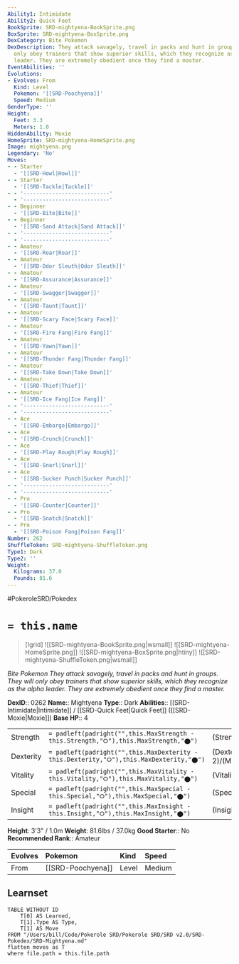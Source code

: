 ```yaml
---
Ability1: Intimidate
Ability2: Quick Feet
BookSprite: SRD-mightyena-BookSprite.png
BoxSprite: SRD-mightyena-BoxSprite.png
DexCategory: Bite Pokemon
DexDescription: They attack savagely, travel in packs and hunt in groups. They will
  only obey trainers that show superior skills, which they recognize as the alpha
  leader. They are extremely obedient once they find a master.
EventAbilities: ''
Evolutions:
- Evolves: From
  Kind: Level
  Pokemon: '[[SRD-Poochyena]]'
  Speed: Medium
GenderType: ''
Height:
  Feet: 3.3
  Meters: 1.0
HiddenAbility: Moxie
HomeSprite: SRD-mightyena-HomeSprite.png
Image: mightyena.png
Legendary: 'No'
Moves:
- - Starter
  - '[[SRD-Howl|Howl]]'
- - Starter
  - '[[SRD-Tackle|Tackle]]'
- - '---------------------------'
  - '---------------------------'
- - Beginner
  - '[[SRD-Bite|Bite]]'
- - Beginner
  - '[[SRD-Sand Attack|Sand Attack]]'
- - '---------------------------'
  - '---------------------------'
- - Amateur
  - '[[SRD-Roar|Roar]]'
- - Amateur
  - '[[SRD-Odor Sleuth|Odor Sleuth]]'
- - Amateur
  - '[[SRD-Assurance|Assurance]]'
- - Amateur
  - '[[SRD-Swagger|Swagger]]'
- - Amateur
  - '[[SRD-Taunt|Taunt]]'
- - Amateur
  - '[[SRD-Scary Face|Scary Face]]'
- - Amateur
  - '[[SRD-Fire Fang|Fire Fang]]'
- - Amateur
  - '[[SRD-Yawn|Yawn]]'
- - Amateur
  - '[[SRD-Thunder Fang|Thunder Fang]]'
- - Amateur
  - '[[SRD-Take Down|Take Down]]'
- - Amateur
  - '[[SRD-Thief|Thief]]'
- - Amateur
  - '[[SRD-Ice Fang|Ice Fang]]'
- - '---------------------------'
  - '---------------------------'
- - Ace
  - '[[SRD-Embargo|Embargo]]'
- - Ace
  - '[[SRD-Crunch|Crunch]]'
- - Ace
  - '[[SRD-Play Rough|Play Rough]]'
- - Ace
  - '[[SRD-Snarl|Snarl]]'
- - Ace
  - '[[SRD-Sucker Punch|Sucker Punch]]'
- - '---------------------------'
  - '---------------------------'
- - Pro
  - '[[SRD-Counter|Counter]]'
- - Pro
  - '[[SRD-Snatch|Snatch]]'
- - Pro
  - '[[SRD-Poison Fang|Poison Fang]]'
Number: 262
ShuffleToken: SRD-mightyena-ShuffleToken.png
Type1: Dark
Type2: ''
Weight:
  Kilograms: 37.0
  Pounds: 81.6
---
```


#PokeroleSRD/Pokedex

# `= this.name`

> [!grid]
> ![[SRD-mightyena-BookSprite.png|wsmall]]
> ![[SRD-mightyena-HomeSprite.png]]
> ![[SRD-mightyena-BoxSprite.png|htiny]]
> ![[SRD-mightyena-ShuffleToken.png|wsmall]]


*Bite Pokemon*
*They attack savagely, travel in packs and hunt in groups. They will only obey trainers that show superior skills, which they recognize as the alpha leader. They are extremely obedient once they find a master.*

**DexID**:: 0262
**Name**:: Mightyena
**Type**:: Dark
**Abilities**:: [[SRD-Intimidate|Intimidate]] / [[SRD-Quick Feet|Quick Feet]] ([[SRD-Moxie|Moxie]])
**Base HP**:: 4

|           |                                                                                        |                                          |
| --------- | -------------------------------------------------------------------------------------- | ---------------------------------------- |
| Strength  | `= padleft(padright("",this.MaxStrength - this.Strength,"⭘"),this.MaxStrength,"⬤")`    | (Strength::3)/(MaxStrength::6)   |
| Dexterity | `= padleft(padright("",this.MaxDexterity - this.Dexterity,"⭘"),this.MaxDexterity,"⬤")` | (Dexterity:: 2)/(MaxDexterity::5) |
| Vitality  | `= padleft(padright("",this.MaxVitality - this.Vitality,"⭘"),this.MaxVitality,"⬤")`    | (Vitality::2)/(MaxVitality::5)   |
| Special   | `= padleft(padright("",this.MaxSpecial - this.Special,"⭘"),this.MaxSpecial,"⬤")`       | (Special::2)/(MaxSpecial::4)     |
| Insight   | `= padleft(padright("",this.MaxInsight - this.Insight,"⭘"),this.MaxInsight,"⬤")`       | (Insight::2)/(MaxInsight::4)     |

**Height**: 3'3" / 1.0m
**Weight**: 81.6lbs / 37.0kg
**Good Starter**:: No
**Recommended Rank**:: Amateur

| Evolves   | Pokemon           | Kind   | Speed   |
|:----------|:------------------|:-------|:--------|
| From      | [[SRD-Poochyena]] | Level  | Medium  |

## Learnset

```dataview
TABLE WITHOUT ID
    T[0] AS Learned,
    T[1].Type AS Type,
    T[1] AS Move
FROM "/Users/bill/Code/Pokerole SRD/Pokerole SRD/SRD v2.0/SRD-Pokedex/SRD-Mightyena.md"
flatten moves as T
where file.path = this.file.path
```
